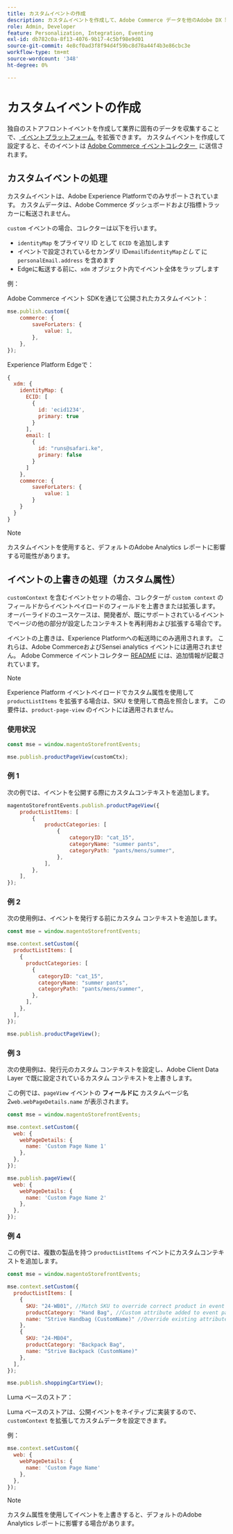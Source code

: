 ```yaml
---
title: カスタムイベントの作成
description: カスタムイベントを作成して、Adobe Commerce データを他のAdobe DX 製品に接続する方法を説明します。
role: Admin, Developer
feature: Personalization, Integration, Eventing
exl-id: db782c0a-8f13-4076-9b17-4c5bf98e9d01
source-git-commit: 4e8cf0ad3f8f94d4f59bc8d78a44f4b3e86cbc3e
workflow-type: tm+mt
source-wordcount: '348'
ht-degree: 0%

---
```


# カスタムイベントの作成

独自のストアフロントイベントを作成して業界に固有のデータを収集することで、[&#x200B; イベントプラットフォーム &#x200B;](events.md) を拡張できます。 カスタムイベントを作成して設定すると、そのイベントは [Adobe Commerce イベントコレクター &#x200B;](https://github.com/adobe/commerce-events/tree/main/packages/storefront-events-collector) に送信されます。

## カスタムイベントの処理

カスタムイベントは、Adobe Experience Platformでのみサポートされています。 カスタムデータは、Adobe Commerce ダッシュボードおよび指標トラッカーに転送されません。

`custom` イベントの場合、コレクターは以下を行います。

- `identityMap` をプライマリ ID として `ECID` を追加します
- イベントで設定されているセカンダリ ID`email`if`identityMap`_として_ に `personalEmail.address` を含めます
- Edgeに転送する前に、`xdm` オブジェクト内でイベント全体をラップします

例：

Adobe Commerce イベント SDKを通じて公開されたカスタムイベント：

```javascript
mse.publish.custom({
    commerce: {
        saveForLaters: {
            value: 1,
        },
    },
});
```

Experience Platform Edgeで：

```javascript
{
  xdm: {
    identityMap: {
      ECID: [
        {
          id: 'ecid1234',
          primary: true
        }
      ],
      email: [
        {
          id: "runs@safari.ke",
          primary: false
        }
      ]
    },
    commerce: {
        saveForLaters: {
            value: 1
        }
    }
  }
}
```

>[!NOTE]
>
> カスタムイベントを使用すると、デフォルトのAdobe Analytics レポートに影響する可能性があります。

## イベントの上書きの処理（カスタム属性）

`customContext` を含むイベントセットの場合、コレクターが `custom context` のフィールドからイベントペイロードのフィールドを上書きまたは拡張します。 オーバーライドのユースケースは、開発者が、既にサポートされているイベントでページの他の部分が設定したコンテキストを再利用および拡張する場合です。

イベントの上書きは、Experience Platformへの転送時にのみ適用されます。 これらは、Adobe CommerceおよびSensei analytics イベントには適用されません。 Adobe Commerce イベントコレクター [README](https://github.com/adobe/commerce-events/blob/e34bcfc0deca8d5ac1f9310fc1ee4c1becf4ffbb/packages/storefront-events-collector/README.md) には、追加情報が記載されています。

>[!NOTE]
>
>Experience Platform イベントペイロードでカスタム属性を使用して `productListItems` を拡張する場合は、SKU を使用して商品を照合します。 この要件は、`product-page-view` のイベントには適用されません。

### 使用状況

```javascript
const mse = window.magentoStorefrontEvents;

mse.publish.productPageView(customCtx);
```

### 例 1

次の例では、イベントを公開する際にカスタムコンテキストを追加します。

```javascript
magentoStorefrontEvents.publish.productPageView({
    productListItems: [
        {
            productCategories: [
                {
                    categoryID: "cat_15",
                    categoryName: "summer pants",
                    categoryPath: "pants/mens/summer",
                },
            ],
        },
    ],
});
```

### 例 2

次の使用例は、イベントを発行する前にカスタム コンテキストを追加します。

```javascript
const mse = window.magentoStorefrontEvents;

mse.context.setCustom({
  productListItems: [
    {
      productCategories: [
        {
          categoryID: "cat_15",
          categoryName: "summer pants",
          categoryPath: "pants/mens/summer",
        },
      ],
    },
  ],
});

mse.publish.productPageView();
```

### 例 3

次の使用例は、発行元のカスタム コンテキストを設定し、Adobe Client Data Layer で既に設定されているカスタム コンテキストを上書きします。

この例では、`pageView` イベントの **フィールドに** カスタムページ名 2`web.webPageDetails.name` が表示されます。

```javascript
const mse = window.magentoStorefrontEvents;

mse.context.setCustom({
  web: {
    webPageDetails: {
      name: 'Custom Page Name 1'
    },
  },
});

mse.publish.pageView({
  web: {
    webPageDetails: {
      name: 'Custom Page Name 2'
    },
  },
});
```

### 例 4

この例では、複数の製品を持つ `productListItems` イベントにカスタムコンテキストを追加します。

```javascript
const mse = window.magentoStorefrontEvents;

mse.context.setCustom({
  productListItems: [
    {
      SKU: "24-WB01", //Match SKU to override correct product in event payload
      productCategory: "Hand Bag", //Custom attribute added to event payload
      name: "Strive Handbag (CustomName)" //Override existing attribute with custom value in event payload
    },
    {
      SKU: "24-MB04",
      productCategory: "Backpack Bag",
      name: "Strive Backpack (CustomName)"
    },
  ],
});

mse.publish.shoppingCartView();
```

Luma ベースのストア：

Luma ベースのストアは、公開イベントをネイティブに実装するので、`customContext` を拡張してカスタムデータを設定できます。

例：

```javascript
mse.context.setCustom({
  web: {
    webPageDetails: {
      name: 'Custom Page Name'
    },
  },
});
```

>[!NOTE]
>
> カスタム属性を使用してイベントを上書きすると、デフォルトのAdobe Analytics レポートに影響する場合があります。
